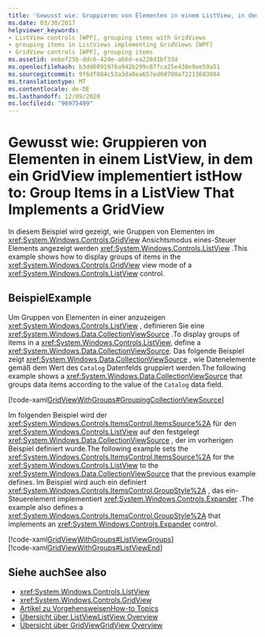 ```yaml
---
title: 'Gewusst wie: Gruppieren von Elementen in einem ListView, in dem ein GridView implementiert ist'
ms.date: 03/30/2017
helpviewer_keywords:
- ListView controls [WPF], grouping items with GridViews
- grouping items in ListViews implementing GridViews [WPF]
- GridView controls [WPF], grouping items
ms.assetid: eebef25b-ddc6-424e-a66d-ea228d1bf33d
ms.openlocfilehash: b3dd6891976a942b299c87fca25e430e9ee59a51
ms.sourcegitcommit: 9f6df084c53a3da0ea657ed0d708a72213683084
ms.translationtype: MT
ms.contentlocale: de-DE
ms.lasthandoff: 12/09/2020
ms.locfileid: "96975499"
---
```

# <a name="how-to-group-items-in-a-listview-that-implements-a-gridview"></a><span data-ttu-id="8ef47-102">Gewusst wie: Gruppieren von Elementen in einem ListView, in dem ein GridView implementiert ist</span><span class="sxs-lookup"><span data-stu-id="8ef47-102">How to: Group Items in a ListView That Implements a GridView</span></span>
<span data-ttu-id="8ef47-103">In diesem Beispiel wird gezeigt, wie Gruppen von Elementen im <xref:System.Windows.Controls.GridView> Ansichtsmodus eines-Steuer Elements angezeigt werden <xref:System.Windows.Controls.ListView> .</span><span class="sxs-lookup"><span data-stu-id="8ef47-103">This example shows how to display groups of items in the <xref:System.Windows.Controls.GridView> view mode of a <xref:System.Windows.Controls.ListView> control.</span></span>  
  
## <a name="example"></a><span data-ttu-id="8ef47-104">Beispiel</span><span class="sxs-lookup"><span data-stu-id="8ef47-104">Example</span></span>  
 <span data-ttu-id="8ef47-105">Um Gruppen von Elementen in einer anzuzeigen <xref:System.Windows.Controls.ListView> , definieren Sie eine <xref:System.Windows.Data.CollectionViewSource> .</span><span class="sxs-lookup"><span data-stu-id="8ef47-105">To display groups of items in a <xref:System.Windows.Controls.ListView>, define a <xref:System.Windows.Data.CollectionViewSource>.</span></span> <span data-ttu-id="8ef47-106">Das folgende Beispiel zeigt <xref:System.Windows.Data.CollectionViewSource> , wie Datenelemente gemäß dem Wert des `Catalog` Datenfelds gruppiert werden.</span><span class="sxs-lookup"><span data-stu-id="8ef47-106">The following example shows a <xref:System.Windows.Data.CollectionViewSource> that groups data items according to the value of the `Catalog` data field.</span></span>  
  
 [!code-xaml[GridViewWithGroups#GroupingCollectionViewSource](~/samples/snippets/csharp/VS_Snippets_Wpf/GridViewWithGroups/CS/Window1.xaml#groupingcollectionviewsource)]  
  
 <span data-ttu-id="8ef47-107">Im folgenden Beispiel wird der <xref:System.Windows.Controls.ItemsControl.ItemsSource%2A> für den <xref:System.Windows.Controls.ListView> auf den festgelegt <xref:System.Windows.Data.CollectionViewSource> , der im vorherigen Beispiel definiert wurde.</span><span class="sxs-lookup"><span data-stu-id="8ef47-107">The following example sets the <xref:System.Windows.Controls.ItemsControl.ItemsSource%2A> for the <xref:System.Windows.Controls.ListView> to the <xref:System.Windows.Data.CollectionViewSource> that the previous example defines.</span></span> <span data-ttu-id="8ef47-108">Im Beispiel wird auch ein definiert <xref:System.Windows.Controls.ItemsControl.GroupStyle%2A> , das ein-Steuerelement implementiert <xref:System.Windows.Controls.Expander> .</span><span class="sxs-lookup"><span data-stu-id="8ef47-108">The example also defines a <xref:System.Windows.Controls.ItemsControl.GroupStyle%2A> that implements an <xref:System.Windows.Controls.Expander> control.</span></span>  
  
 [!code-xaml[GridViewWithGroups#ListViewGroups](~/samples/snippets/csharp/VS_Snippets_Wpf/GridViewWithGroups/CS/Window1.xaml#listviewgroups)]  
[!code-xaml[GridViewWithGroups#ListViewEnd](~/samples/snippets/csharp/VS_Snippets_Wpf/GridViewWithGroups/CS/Window1.xaml#listviewend)]  
  
## <a name="see-also"></a><span data-ttu-id="8ef47-109">Siehe auch</span><span class="sxs-lookup"><span data-stu-id="8ef47-109">See also</span></span>

- <xref:System.Windows.Controls.ListView>
- <xref:System.Windows.Controls.GridView>
- [<span data-ttu-id="8ef47-110">Artikel zu Vorgehensweisen</span><span class="sxs-lookup"><span data-stu-id="8ef47-110">How-to Topics</span></span>](listview-how-to-topics.md)
- [<span data-ttu-id="8ef47-111">Übersicht über ListView</span><span class="sxs-lookup"><span data-stu-id="8ef47-111">ListView Overview</span></span>](listview-overview.md)
- [<span data-ttu-id="8ef47-112">Übersicht über GridView</span><span class="sxs-lookup"><span data-stu-id="8ef47-112">GridView Overview</span></span>](gridview-overview.md)
